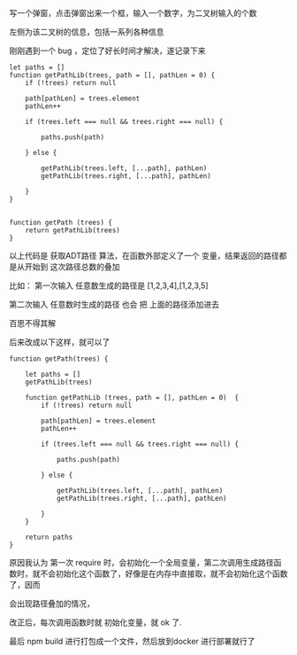 写一个弹窗，点击弹窗出来一个框，输入一个数字，为二叉树输入的个数

左侧为该二叉树的信息，包括一系列各种信息




刚刚遇到一个 bug ，定位了好长时间才解决，遂记录下来

```
let paths = []
function getPathLib(trees, path = [], pathLen = 0) {
    if (!trees) return null

    path[pathLen] = trees.element
    pathLen++

    if (trees.left === null && trees.right === null) {

        paths.push(path)

    } else {

        getPathLib(trees.left, [...path], pathLen)
        getPathLib(trees.right, [...path], pathLen)

    }
}


function getPath (trees) {
    return getPathLib(trees)
}
```

以上代码是 获取ADT路径 算法，在函数外部定义了一个 变量，结果返回的路径都是从开始到
这次路径总数的叠加

比如：
第一次输入 任意数生成的路径是 [1,2,3,4],[1,2,3,5]

第二次输入 任意数时生成的路径 也会 把 上面的路径添加进去

百思不得其解

后来改成以下这样，就可以了


```$xslt
function getPath(trees) {

    let paths = []
    getPathLib(trees)

    function getPathLib (trees, path = [], pathLen = 0)  {
        if (!trees) return null

        path[pathLen] = trees.element
        pathLen++

        if (trees.left === null && trees.right === null) {

            paths.push(path)

        } else {

            getPathLib(trees.left, [...path], pathLen)
            getPathLib(trees.right, [...path], pathLen)

        }
    }

    return paths
}
```

原因我认为 第一次 require 时，会初始化一个全局变量，第二次调用生成路径函数时，就不会初始化这个函数了，好像是在内存中直接取，就不会初始化这个函数了，因而

会出现路径叠加的情况，

改正后，每次调用函数时就 初始化变量，就 ok 了.


最后 npm build 进行打包成一个文件，然后放到docker 进行部署就行了

